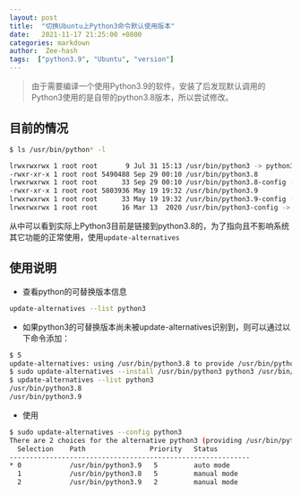 ```yaml
---
layout: post
title:  "切换Ubuntu上Python3命令默认使用版本"
date:   2021-11-17 21:25:00 +0800
categories: markdown
author:  Zee-hash
tags:  ["python3.9", "Ubuntu", "version"]
---
```

> 由于需要编译一个使用Python3.9的软件，安装了后发现默认调用的Python3使用的是自带的python3.8版本，所以尝试修改。  

## 目前的情况  
```bash
$ ls /usr/bin/python* -l

lrwxrwxrwx 1 root root       9 Jul 31 15:13 /usr/bin/python3 -> python3.8
-rwxr-xr-x 1 root root 5490488 Sep 29 00:10 /usr/bin/python3.8
lrwxrwxrwx 1 root root      33 Sep 29 00:10 /usr/bin/python3.8-config -> x86_64-linux-gnu-python3.8-config
-rwxr-xr-x 1 root root 5803936 May 19 19:32 /usr/bin/python3.9
lrwxrwxrwx 1 root root      33 May 19 19:32 /usr/bin/python3.9-config -> x86_64-linux-gnu-python3.9-config
lrwxrwxrwx 1 root root      16 Mar 13  2020 /usr/bin/python3-config -> python3.8-config
```  
从中可以看到实际上Python3目前是链接到python3.8的，为了指向且不影响系统其它功能的正常使用，使用`update-alternatives`  

## 使用说明  
+ 查看python的可替换版本信息  
```bash
update-alternatives --list python3
```  

+ 如果python3的可替换版本尚未被update-alternatives识别到，则可以通过以下命令添加：  
```bash
$ 5
update-alternatives: using /usr/bin/python3.8 to provide /usr/bin/python3 (python3) in auto mode
$ sudo update-alternatives --install /usr/bin/python3 python3 /usr/bin/python3.9 2
$ update-alternatives --list python3
/usr/bin/python3.8
/usr/bin/python3.9
```  

+ 使用  
```bash
$ sudo update-alternatives --config python3
There are 2 choices for the alternative python3 (providing /usr/bin/python3).
  Selection    Path                Priority   Status
------------------------------------------------------------
* 0            /usr/bin/python3.9   5         auto mode
  1            /usr/bin/python3.8   5         manual mode
  2            /usr/bin/python3.9   2         manual mode
```
